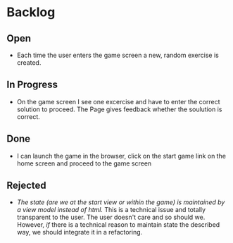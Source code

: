 # Backlog


## Open
* Each time the user enters the game screen a new, random exercise is created.

## In Progress
* On the game screen I see one excercise and have to enter the correct solution to proceed. The Page gives feedback whether the soulution is correct.

## Done
* I can launch the game in the browser, click on the start game link on the home screen and proceed to the game screen





## Rejected

* *The state (are we at the start view or within the game) is maintained by a view model instead of html.* This is a technical issue and totally transparent to the user. The user doesn't care and so should we. However, *if* there is a technical reason to maintain state the described way, we should integrate it in a refactoring.


